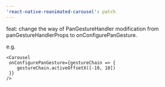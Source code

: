```yaml
---
'react-native-reanimated-carousel': patch
---
```


feat: change the way of PanGestureHandler modification from panGestureHandlerProps to onConfigurePanGesture.

e.g.

```tsx
<Carousel
 onConfigurePanGesture={gestureChain => {
    gestureChain.activeOffsetX([-10, 10])
 }}
/>
```
